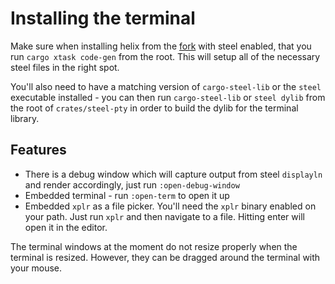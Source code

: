 # Installing the terminal

Make sure when installing helix from the [fork](https://github.com/mattwparas/helix) with steel enabled, that you
run `cargo xtask code-gen` from the root. This will setup all of the necessary steel files in the right spot.

You'll also need to have a matching version of `cargo-steel-lib` or the `steel` executable installed - you can 
then run `cargo-steel-lib` or `steel dylib` from the root of `crates/steel-pty` in order to build the dylib
for the terminal library. 


## Features

* There is a debug window which will capture output from steel `displayln` and render accordingly, just run `:open-debug-window`
* Embedded terminal - run `:open-term` to open it up
* Embedded `xplr` as a file picker. You'll need the `xplr` binary enabled on your path. Just run `xplr` and then navigate to a file.
Hitting enter will open it in the editor.

The terminal windows at the moment do not resize properly when the terminal is resized. However, they can be dragged around the terminal with your mouse.

